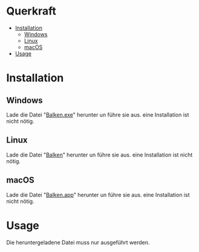 # Querkraft

- [Installation](#installation)
  - [Windows](#windows)
  - [Linux](#linux)
  - [macOS](#macOS)
- [Usage](#usage)

# Installation
  ## Windows
  Lade die Datei "[Balken.exe]()" herunter un führe sie aus. eine Installation ist nicht nötig.

  ## Linux
  Lade die Datei "[Balken]()" herunter un führe sie aus. eine Installation ist nicht nötig.

  ## macOS
  Lade die Datei "[Balken.app]()" herunter un führe sie aus. eine Installation ist nicht nötig.

# Usage
  Die heruntergeladene Datei muss nur ausgeführt werden.
